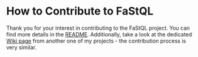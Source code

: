 # How to Contribute to FaStQL

Thank you for your interest in contributing to the FaStQL project.
You can find more details in the [README](https://github.com/BrNi05/FaStQL/blob/main/README.md).
Additionally, take a look at the dedicated [Wiki page](https://github.com/BrNi05/DiscOS/wiki/11.-Contributing-to-DiscOS) from another one of my projects - the contribution process is very similar.
